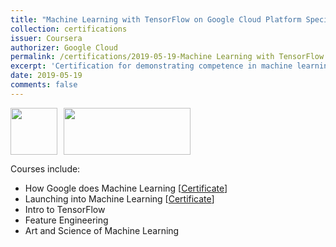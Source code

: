 ```yaml
---
title: "Machine Learning with TensorFlow on Google Cloud Platform Specialization"
collection: certifications
issuer: Coursera
authorizer: Google Cloud
permalink: /certifications/2019-05-19-Machine Learning with TensorFlow on Google Cloud Platform-9
excerpt: 'Certification for demonstrating competence in machine learning on Google Cloud Platform.'
date: 2019-05-19
comments: false
---
```

<img src="https://mrifkikurniawan.github.io/images/coursera.jpg" width="75" height="75" /><img src="https://mrifkikurniawan.github.io/images/google-cloud.png" width="203" height="75" hspace="10" />

Courses include:
- How Google does Machine Learning [[Certificate](https://www.coursera.org/account/accomplishments/verify/MSSEMZBB46ZC)]
- Launching into Machine Learning [[Certificate](https://www.coursera.org/account/accomplishments/verify/5ZSS2ULTCSAL)]
- Intro to TensorFlow
- Feature Engineering
- Art and Science of Machine Learning
